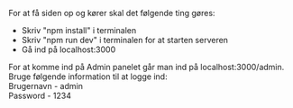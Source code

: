 For at få siden op og kører skal det følgende ting gøres:
- Skriv "npm install" i terminalen
- Skriv "npm run dev" i terminalen for at starten serveren
- Gå ind på localhost:3000


For at komme ind på Admin panelet går man ind på localhost:3000/admin.  
Bruge følgende information til at logge ind:  
Brugernavn - admin  
Password - 1234